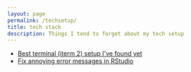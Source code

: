 ```yaml
---
layout: page
permalink: /techsetup/
title: tech stack
description: Things I tend to forget about my tech setup
---
```


- [Best terminal (iterm 2) setup I've found yet](https://gist.github.com/kevin-smets/8568070)
- [Fix annoying error messages in RStudio](https://stackoverflow.com/a/42536153/34935)
